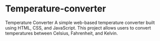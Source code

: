 # Temperature-converter
Temperature Converter  A simple web-based temperature converter built using HTML, CSS, and JavaScript. This project allows users to convert temperatures between Celsius, Fahrenheit, and Kelvin. 
